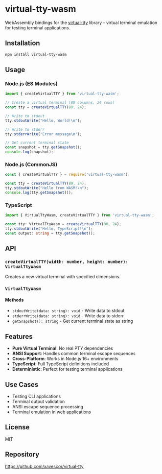 # virtual-tty-wasm

WebAssembly bindings for the [virtual-tty](https://github.com/xavescor/virtual-tty) library - virtual terminal emulation for testing terminal applications.

## Installation

```bash
npm install virtual-tty-wasm
```

## Usage

### Node.js (ES Modules)

```javascript
import { createVirtualTTY } from 'virtual-tty-wasm';

// Create a virtual terminal (80 columns, 24 rows)
const tty = createVirtualTTY(80, 24);

// Write to stdout
tty.stdoutWrite("Hello, World!\n");

// Write to stderr
tty.stderrWrite("Error message\n");

// Get current terminal state
const snapshot = tty.getSnapshot();
console.log(snapshot);
```

### Node.js (CommonJS)

```javascript
const { createVirtualTTY } = require('virtual-tty-wasm');

const tty = createVirtualTTY(80, 24);
tty.stdoutWrite("Hello from WASM!\n");
console.log(tty.getSnapshot());
```

### TypeScript

```typescript
import { VirtualTtyWasm, createVirtualTTY } from 'virtual-tty-wasm';

const tty: VirtualTtyWasm = createVirtualTTY(80, 24);
tty.stdoutWrite("Hello, TypeScript!\n");
const output: string = tty.getSnapshot();
```

## API

### `createVirtualTTY(width: number, height: number): VirtualTtyWasm`

Creates a new virtual terminal with specified dimensions.

### `VirtualTtyWasm`

#### Methods

- `stdoutWrite(data: string): void` - Write data to stdout
- `stderrWrite(data: string): void` - Write data to stderr  
- `getSnapshot(): string` - Get current terminal state as string

## Features

- **Pure Virtual Terminal**: No real PTY dependencies
- **ANSI Support**: Handles common terminal escape sequences
- **Cross-Platform**: Works in Node.js 16+ environments
- **TypeScript**: Full TypeScript definitions included
- **Deterministic**: Perfect for testing terminal applications

## Use Cases

- Testing CLI applications
- Terminal output validation
- ANSI escape sequence processing
- Terminal emulation in web applications

## License

MIT

## Repository

https://github.com/xavescor/virtual-tty